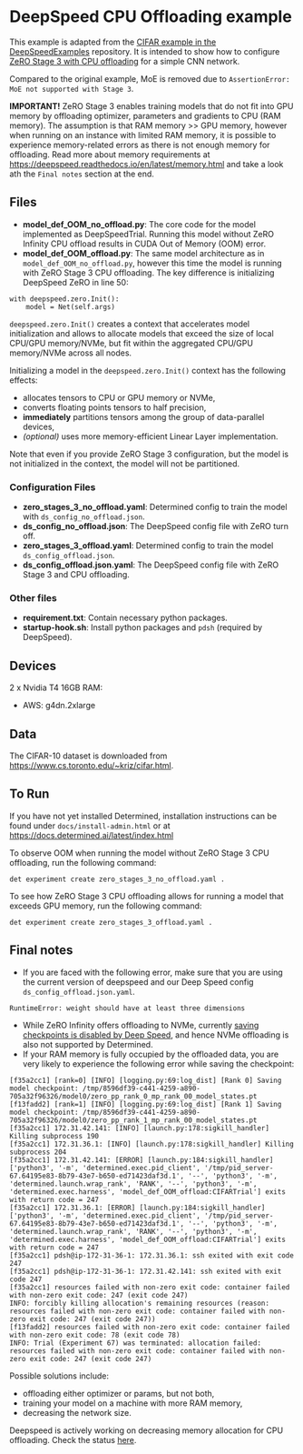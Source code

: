 # DeepSpeed CPU Offloading example
This example is adapted from the 
[CIFAR example in the DeepSpeedExamples](https://github.com/microsoft/DeepSpeedExamples/tree/master/cifar) 
repository. It is intended to show how to configure 
[ZeRO Stage 3 with CPU offloading](https://www.deepspeed.ai/tutorials/zero/) for a simple CNN network.

Compared to the original example, MoE is removed due to `AssertionError: MoE not supported with Stage 3`.

**IMPORTANT!** 
ZeRO Stage 3 enables training models that do not fit into GPU memory by offloading optimizer, parameters and gradients to CPU
(RAM memory). The assumption is that RAM memory >> GPU memory, however when running on an instance with limited RAM 
memory, it is possible to experience memory-related errors as there is not enough memory for offloading.
Read more about memory requirements at https://deepspeed.readthedocs.io/en/latest/memory.html and take a look ath the 
`Final notes` section at the end.


## Files
* **model_def_OOM_no_offload.py**: The core code for the model implemented as DeepSpeedTrial. Running this model without 
ZeRO Infinity CPU offload results in CUDA Out of Memory (OOM) error.
* **model_def_OOM_offload.py**: The same model architecture as in `model_def_OOM_no_offload.py`, however this time the 
model is running with ZeRO Stage 3 CPU offloading. 
The key difference is initializing DeepSpeed ZeRO in line 50:
```
with deepspeed.zero.Init():
    model = Net(self.args)
```
`deepspeed.zero.Init()` creates a context that accelerates model initialization and allows to allocate models that
exceed the size of local CPU/GPU memory/NVMe, but fit within the aggregated CPU/GPU memory/NVMe across all nodes. 

Initializing a model in the `deepspeed.zero.Init()` context has the following effects:
* allocates tensors to CPU or GPU memory or NVMe,
* converts floating points tensors to half precision,
* **immediately** partitions tensors among the group of data-parallel devices,
* _(optional)_ uses more memory-efficient Linear Layer implementation.

Note that even if you provide ZeRO Stage 3 configuration, but the model is not initialized in the context, the model 
will not be partitioned.



### Configuration Files
* **zero_stages_3_no_offload.yaml**: Determined config to train the model with `ds_config_no_offload.json`.
* **ds_config_no_offload.json**: The DeepSpeed config file with ZeRO turn off.
* **zero_stages_3_offload.yaml**: Determined config to train the model `ds_config_offload.json`.
* **ds_config_offload.json.yaml**: The DeepSpeed config file with ZeRO Stage 3 and CPU offloading.


### Other files
* **requirement.txt**: Contain necessary python packages.
* **startup-hook.sh**: Install python packages and `pdsh` (required by DeepSpeed).


## Devices
2 x Nvidia T4 16GB RAM:
  * AWS: g4dn.2xlarge


## Data
The CIFAR-10 dataset is downloaded from https://www.cs.toronto.edu/~kriz/cifar.html.


## To Run
If you have not yet installed Determined, installation instructions can be found
under `docs/install-admin.html` or at https://docs.determined.ai/latest/index.html

To observe OOM when running the model without ZeRO Stage 3 CPU offloading, run the following command: 
```
det experiment create zero_stages_3_no_offload.yaml .
``` 

To see how ZeRO Stage 3 CPU offloading allows for running a model that exceeds GPU memory, run the following command: 
```
det experiment create zero_stages_3_offload.yaml .
``` 


## Final notes
* If you are faced with the following error, make sure that you are using the current version of deepspeed 
and our Deep Speed config `ds_config_offload.json.yaml`.
```
RuntimeError: weight should have at least three dimensions
```
* While ZeRO Infinity offers offloading to NVMe, currently [saving checkpoints is disabled by Deep Speed](https://github.com/microsoft/DeepSpeed/issues/2082), and hence 
NVMe offloading is also not supported by Determined.
* If your RAM memory is fully occupied by the offloaded data, you are very likely to experience the following error while saving the checkpoint:
```
[f35a2cc1] [rank=0] [INFO] [logging.py:69:log_dist] [Rank 0] Saving model checkpoint: /tmp/8596df39-c441-4259-a890-705a32f96326/model0/zero_pp_rank_0_mp_rank_00_model_states.pt
[f13fadd2] [rank=1] [INFO] [logging.py:69:log_dist] [Rank 1] Saving model checkpoint: /tmp/8596df39-c441-4259-a890-705a32f96326/model0/zero_pp_rank_1_mp_rank_00_model_states.pt
[f35a2cc1] 172.31.42.141: [INFO] [launch.py:178:sigkill_handler] Killing subprocess 190
[f35a2cc1] 172.31.36.1: [INFO] [launch.py:178:sigkill_handler] Killing subprocess 204
[f35a2cc1] 172.31.42.141: [ERROR] [launch.py:184:sigkill_handler] ['python3', '-m', 'determined.exec.pid_client', '/tmp/pid_server-67.64195e83-8b79-43e7-b650-ed71423daf3d.1', '--', 'python3', '-m', 'determined.launch.wrap_rank', 'RANK', '--', 'python3', '-m', 'determined.exec.harness', 'model_def_OOM_offload:CIFARTrial'] exits with return code = 247
[f35a2cc1] 172.31.36.1: [ERROR] [launch.py:184:sigkill_handler] ['python3', '-m', 'determined.exec.pid_client', '/tmp/pid_server-67.64195e83-8b79-43e7-b650-ed71423daf3d.1', '--', 'python3', '-m', 'determined.launch.wrap_rank', 'RANK', '--', 'python3', '-m', 'determined.exec.harness', 'model_def_OOM_offload:CIFARTrial'] exits with return code = 247
[f35a2cc1] pdsh@ip-172-31-36-1: 172.31.36.1: ssh exited with exit code 247
[f35a2cc1] pdsh@ip-172-31-36-1: 172.31.42.141: ssh exited with exit code 247
[f35a2cc1] resources failed with non-zero exit code: container failed with non-zero exit code: 247 (exit code 247)
INFO: forcibly killing allocation's remaining resources (reason: resources failed with non-zero exit code: container failed with non-zero exit code: 247 (exit code 247))
[f13fadd2] resources failed with non-zero exit code: container failed with non-zero exit code: 78 (exit code 78)
INFO: Trial (Experiment 67) was terminated: allocation failed: resources failed with non-zero exit code: container failed with non-zero exit code: 247 (exit code 247)
```
Possible solutions include:
* offloading either optimizer or params, but not both,
* training your model on a machine with more RAM memory,
* decreasing the network size.

Deepspeed is actively working on decreasing memory allocation for CPU offloading. Check the status [here](https://github.com/microsoft/DeepSpeed/issues/2003).